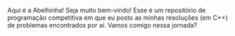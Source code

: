 Aqui é a Abelhinha! Seja muito bem-vindo! 
Esse é um repositório de programação competitiva em que eu posto as minhas resoluções (em C++) de problemas encontrados por aí.
Vamos comigo nessa jornada?
